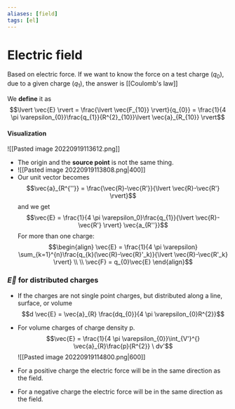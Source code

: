 ```yaml
---
aliases: [field]
tags: [el]
---
```

# Electric field
Based on electric force. If we want to know the force on a test charge ($q_0$), due to a given charge ($q_1$), the answer is [[Coulomb's law]]

We **define** it as $$\lvert \vec{E} \rvert = \frac{\lvert \vec{F_{10}} \rvert}{q_{0}} = \frac{1}{4 \pi \varepsilon_{0}}\frac{q_{1}}{R^{2}_{10}}\lvert \vec{a}_{R_{10}} \rvert$$
#### Visualization 
![[Pasted image 20220919113612.png]]
- The origin and the **source point** is not the same thing. 
- ![[Pasted image 20220919113808.png|400]]
- Our unit vector becomes $$\vec{a}_{R^{''}} = \frac{\vec{R}-\vec{R'}}{\lvert \vec{R}-\vec{R'} \rvert}$$
and we get $$\vec{E} = \frac{1}{4 \pi \varepsilon_0}\frac{q_{1}}{\lvert \vec{R}-\vec{R'} \rvert} \vec{a_{R''}}$$
For more than one charge: $$\begin{align} \vec{E} = \frac{1}{4 \pi \varepsilon} \sum_{k=1}^{n}\frac{q_{k}(\vec{R}-\vec{R}'_k)}{\lvert \vec{R}-\vec{R'_k} \rvert} \\ \\ \vec{F} = q_{0}\vec{E} \end{align}$$
### $\vec{E}$ for distributed charges
- If the charges are not single point charges, but distributed along a line, surface, or volume
$$d \vec{E} = \vec{a}_{R} \frac{dq_{0}}{4 \pi \varepsilon_{0}R^{2}}$$
- For volume charges of charge density p. $$\vec{E} = \frac{1}{4 \pi \varepsilon_{0}}\int_{V'}^{} \vec{a}_{R}\frac{p}{R^{2}} \ dv'$$
![[Pasted image 20220919114800.png|600]]


- For a positive charge the electric force will be in the same direction as the field.
- For a negative charge the electric force will be in the same direction as the field. 